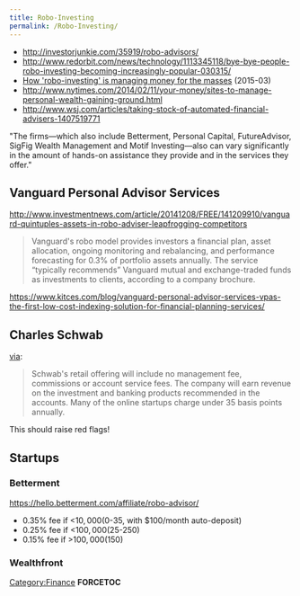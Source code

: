 ```yaml
---
title: Robo-Investing
permalink: /Robo-Investing/
---
```


-   <http://investorjunkie.com/35919/robo-advisors/>
-   <http://www.redorbit.com/news/technology/1113345118/bye-bye-people-robo-investing-becoming-increasingly-popular-030315/>
-   [How 'robo-investing' is managing money for the masses](http://www.bbc.com/news/business-31608677) (2015-03)
-   <http://www.nytimes.com/2014/02/11/your-money/sites-to-manage-personal-wealth-gaining-ground.html>
-   <http://www.wsj.com/articles/taking-stock-of-automated-financial-advisers-1407519771>

"The firms—which also include Betterment, Personal Capital, FutureAdvisor, SigFig Wealth Management and Motif Investing—also can vary significantly in the amount of hands-on assistance they provide and in the services they offer."

Vanguard Personal Advisor Services
----------------------------------

<http://www.investmentnews.com/article/20141208/FREE/141209910/vanguard-quintuples-assets-in-robo-adviser-leapfrogging-competitors>

> Vanguard's robo model provides investors a financial plan, asset allocation, ongoing monitoring and rebalancing, and performance forecasting for 0.3% of portfolio assets annually. The service “typically recommends” Vanguard mutual and exchange-traded funds as investments to clients, according to a company brochure.

<https://www.kitces.com/blog/vanguard-personal-advisor-services-vpas-the-first-low-cost-indexing-solution-for-financial-planning-services/>

Charles Schwab
--------------

[via](http://www.investmentnews.com/article/20141208/FREE/141209910/vanguard-quintuples-assets-in-robo-adviser-leapfrogging-competitors):

> Schwab's retail offering will include no management fee, commissions or account service fees. The company will earn revenue on the investment and banking products recommended in the accounts. Many of the online startups charge under 35 basis points annually.

This should raise red flags!

Startups
--------

### Betterment

<https://hello.betterment.com/affiliate/robo-advisor/>

-   0.35% fee if &lt;$10,000 ($0-35, with $100/month auto-deposit)
-   0.25% fee if &lt;$100,000 ($25-250)
-   0.15% fee if &gt;$100,000 ($150)

### Wealthfront

[Category:Finance](/Category:Finance "wikilink") __FORCETOC__